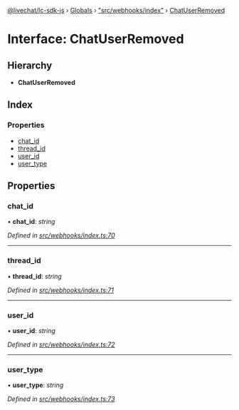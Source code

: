 [@livechat/lc-sdk-js](../README.md) › [Globals](../globals.md) › ["src/webhooks/index"](../modules/_src_webhooks_index_.md) › [ChatUserRemoved](_src_webhooks_index_.chatuserremoved.md)

# Interface: ChatUserRemoved

## Hierarchy

* **ChatUserRemoved**

## Index

### Properties

* [chat_id](_src_webhooks_index_.chatuserremoved.md#chat_id)
* [thread_id](_src_webhooks_index_.chatuserremoved.md#thread_id)
* [user_id](_src_webhooks_index_.chatuserremoved.md#user_id)
* [user_type](_src_webhooks_index_.chatuserremoved.md#user_type)

## Properties

###  chat_id

• **chat_id**: *string*

*Defined in [src/webhooks/index.ts:70](https://github.com/livechat/lc-sdk-js/blob/ce4846a/src/webhooks/index.ts#L70)*

___

###  thread_id

• **thread_id**: *string*

*Defined in [src/webhooks/index.ts:71](https://github.com/livechat/lc-sdk-js/blob/ce4846a/src/webhooks/index.ts#L71)*

___

###  user_id

• **user_id**: *string*

*Defined in [src/webhooks/index.ts:72](https://github.com/livechat/lc-sdk-js/blob/ce4846a/src/webhooks/index.ts#L72)*

___

###  user_type

• **user_type**: *string*

*Defined in [src/webhooks/index.ts:73](https://github.com/livechat/lc-sdk-js/blob/ce4846a/src/webhooks/index.ts#L73)*
